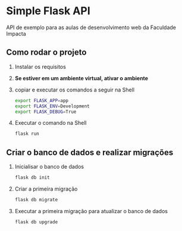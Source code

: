 # Simple Flask API

API de exemplo para as aulas de desenvolvimento web da Faculdade Impacta

## Como rodar o projeto

1. Instalar os requisitos

2. **Se estiver em um ambiente virtual, ativar o ambiente**

3. copiar e executar os comandos a seguir na Shell

    ```sh
    export FLASK_APP=app
    export FLASK_ENV=Development
    export FLASK_DEBUG=True
    ```

4. Executar o comando na Shell

    ```sh
    flask run
    ```

## Criar o banco de dados e realizar migrações

1. Inicialisar o banco de dados

    ```sh
    flask db init
    ```

2. Criar a primeira migração

    ```sh
    flask db migrate
    ```

3. Executar a primeira migração para atualizar o banco de dados

    ```sh
    flask db upgrade
    ```

